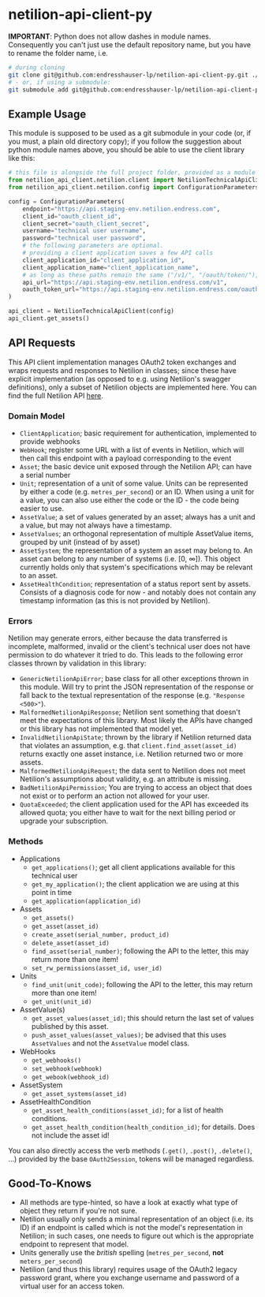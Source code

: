 # netilion-api-client-py

**IMPORTANT**: Python does not allow dashes in module names. Consequently you can't just use the default repository name,
but you have to rename the folder name, i.e.

```bash
# during cloning
git clone git@github.com:endresshauser-lp/netilion-api-client-py.git ./netilion_api_client
# - or, if using a submodule:
git submodule add git@github.com:endresshauser-lp/netilion-api-client-py.git ./netilion_api_client
```

## Example Usage

This module is supposed to be used as a git submodule in your code (or, if you must, a plain old directory copy); if you
follow the suggestion about python module names above, you should be able to use the client library like this:

```python
# this file is alongside the full project folder, provided as a module named "netilion_api_client"
from netilion_api_client.netilion.client import NetilionTechnicalApiClient
from netilion_api_client.netilion.config import ConfigurationParameters

config = ConfigurationParameters(
    endpoint="https://api.staging-env.netilion.endress.com",
    client_id="oauth_client_id",
    client_secret="oauth_client_secret",
    username="technical user username",
    password="technical user password",
    # the following parameters are optional.
    # providing a client application saves a few API calls
    client_application_id="client_application_id",
    client_application_name="client_application_name",
    # as long as these paths remain the same ("/v1/", "/oauth/token/"), you don't need to provide these
    api_url="https://api.staging-env.netilion.endress.com/v1",
    oauth_token_url="https://api.staging-env.netilion.endress.com/oauth/token"
)

api_client = NetilionTechnicalApiClient(config)
api_client.get_assets()
```

## API Requests

This API client implementation manages OAuth2 token exchanges and wraps requests and responses to Netilion in classes; 
since these have explicit implementation (as opposed to e.g. using Netilion's swagger definitions), only a subset of 
Netilion objects are implemented here. You can find the full Netilion API [here](https://api.staging-env.netilion.endress.com/doc/v1/).

### Domain Model

- `ClientApplication`; basic requirement for authentication, implemented to provide webhooks
- `WebHook`; register some URL with a list of events in Netilion, which will then call this endpoint with a payload
   corresponding to the event
- `Asset`; the basic device unit exposed through the Netilion API; can have a serial number
- `Unit`; representation of a unit of some value. Units can be represented by either a code (e.g. `metres_per_second`) or 
   an ID. When using a unit for a value, you can also use either the code or the ID - the code being easier to use.
- `AssetValue`; a set of values generated by an asset; always has a unit and a value, but may not always have a timestamp.
- `AssetValues`; an orthogonal representation of multiple AssetValue items, grouped by unit (instead of by asset)
- `AssetSystem`; the representation of a system an asset may belong to. An asset can belong to any number of systems 
  (i.e. [0, ∞]). This object currently holds only that system's specifications which may be relevant to an asset.
- `AssetHealthCondition`; representation of a status report sent by assets. Consists of a diagnosis code for now - and 
   notably does not contain any timestamp information (as this is not provided by Netilion).

### Errors

Netilion may generate errors, either because the data transferred is incomplete, malformed, invalid or the client's
technical user does not have permission to do whatever it tried to do. This leads to the following error classes thrown
by validation in this library:

- `GenericNetilionApiError`; base class for all other exceptions thrown in this module. Will try to print the JSON
  representation of the response or fall back to the textual representation of the response (e.g. `"Response <500>"`).
- `MalformedNetilionApiResponse`; Netilion sent something that doesn't meet the expectations of this library. Most likely
  the APIs have changed or this library has not implemented that model yet.
- `InvalidNetilionApiState`; thrown by the library if Netilion returned data that violates an assumption, e.g. that
  `client.find_asset(asset_id)` returns exactly one asset instance, i.e. Netilion returned two or more assets.
- `MalformedNetilionApiRequest`; the data sent to Netilion does not meet Netilion's assumptions about validity, e.g. an
  attribute is missing.
- `BadNetilionApiPermission`; You are trying to access an object that does not exist or to perform an action not allowed
  for your user.
- `QuotaExceeded`; the client application used for the API has exceeded its allowed quota; you either have to wait for 
  the next billing period or upgrade your subscription.

### Methods

- Applications
  - `get_applications()`; get all client applications available for this technical user
  - `get_my_application()`; the client application we are using at this point in time
  - `get_application(application_id)`
- Assets
  - `get_assets()`
  - `get_asset(asset_id)`
  - `create_asset(serial_number, product_id)`
  - `delete_asset(asset_id)`
  - `find_asset(serial_number)`; following the API to the letter, this may return more than one item!
  - `set_rw_permissions(asset_id, user_id)`
- Units
  - `find_unit(unit_code)`; following the API to the letter, this may return more than one item!
  - `get_unit(unit_id)`
- AssetValue(s)
  - `get_asset_values(asset_id)`; this should return the last set of values published by this asset.
  - `push_asset_values(asset_values)`; be advised that this uses `AssetValues` and not the `AssetValue` model class.
- WebHooks
  - `get_webhooks()`
  - `set_webhook(webhook)`
  - `get_webook(webhook_id)`
- AssetSystem
  - `get_asset_systems(asset_id)`
- AssetHealthCondition
  - `get_asset_health_conditions(asset_id)`; for a list of health conditions.
  - `get_asset_health_condition(health_condition_id)`; for details. Does not include the asset id!
  
You can also directly access the verb methods (`.get()`, `.post()`, `.delete()`, ...) provided by the base `OAuth2Session`,
tokens will be managed regardless.

## Good-To-Knows

- All methods are type-hinted, so have a look at exactly what type of object they return if you're not sure.
- Netilion usually only sends a minimal representation of an object (i.e. its ID) if an endpoint is called which is not 
  the model's representation in Netilion; in such cases, one needs to figure out which is the appropriate endpoint to 
  represent that model.
- Units generally use the *british* spelling (`metres_per_second`, **not** `meters_per_second`)
- Netilion (and thus this library) requires usage of the OAuth2 legacy password grant, where you exchange username and
  password of a virtual user for an access token.
